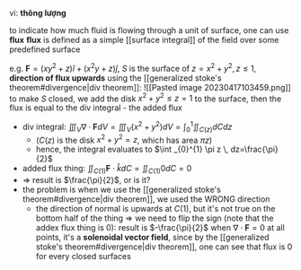 vi: **thông lượng**

to indicate how much fluid is flowing through a unit of surface, one can use **flux**
**flux** is defined as a simple [[surface integral]] of the field over some predefined surface

e.g. $\mathbf{F}=(xy^{2}+z)\hat{i}+(x^{2}y+z)\hat{j}$, $S$ is the surface of $z=x^{2}+y^{2}, z\leq 1$, **direction of flux upwards**
using the [[generalized stoke's theorem#divergence|div theorem]]:
![[Pasted image 20230417103459.png]]
to make $S$ closed, we add the disk $x^{2}+y^{2}\leq z=1$ to the surface, then the flux is equal to the div integral - the added flux
- div integral: $\iiint_{V}\nabla\cdot \mathbf{F}dV=\iiint_{V}(x^{2}+y^{2})dV=\int _{0}^{1}\iint_{C(z)}dCdz$
	- ($C(z)$ is the disk $x^{2}+y^{2}=z$, which has area $\pi z$)
	- hence, the integral evaluates to $\int _{0}^{1} \pi z \, dz=\frac{\pi}{2}$
- added flux thing: $\iint_{C(1)}\mathbf{F}\cdot \hat{k}dC=\iint_{C(1)}0dC=0$
- => result is $\frac{\pi}{2}$, or is it?
- the problem is when we use the [[generalized stoke's theorem#divergence|div theorem]], we used the WRONG direction
	- the direction of normal is upwards at $C(1)$, but it's not true on the bottom half of the thing => we need to flip the sign (note that the addex flux thing is 0): result is $-\frac{\pi}{2}$
when $\nabla\cdot \mathbf{F}=0$ at all points, it's a **solenoidal vector field**, since by the [[generalized stoke's theorem#divergence|div theorem]], one can see that flux is 0 for every closed surfaces

